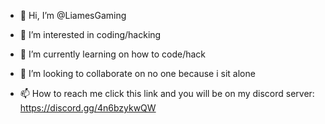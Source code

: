 - 👋 Hi, I’m @LiamesGaming
- 👀 I’m interested in coding/hacking
- 🌱 I’m currently learning on how to code/hack

- 💞️ I’m looking to collaborate on no one because i sit alone
- 📫 How to reach me click this link and you will be on my discord server: https://discord.gg/4n6bzykwQW

<!---
LiamesGaming/LiamesGaming is a ✨ special ✨ repository because its `README.md` (this file) appears on your GitHub profile.
You can click the Preview link to take a look at your changes.
--->
